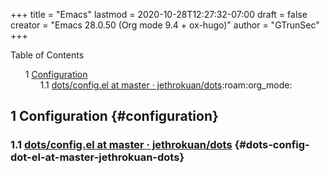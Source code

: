 +++
title = "Emacs"
lastmod = 2020-10-28T12:27:32-07:00
draft = false
creator = "Emacs 28.0.50 (Org mode 9.4 + ox-hugo)"
author = "GTrunSec"
+++

<style>
  .ox-hugo-toc ul {
    list-style: none;
  }
</style>
<div class="ox-hugo-toc toc">
<div></div>

<div class="heading">Table of Contents</div>

- <span class="section-num">1</span> [Configuration](#configuration)
    - <span class="section-num">1.1</span> [dots/config.el at master · jethrokuan/dots](#dots-config-dot-el-at-master-jethrokuan-dots):roam:org_mode:

</div>
<!--endtoc-->



## <span class="section-num">1</span> Configuration {#configuration}


### <span class="section-num">1.1</span> [dots/config.el at master · jethrokuan/dots](https://github.com/jethrokuan/dots/blob/master/.doom.d/config.el) {#dots-config-dot-el-at-master-jethrokuan-dots}
